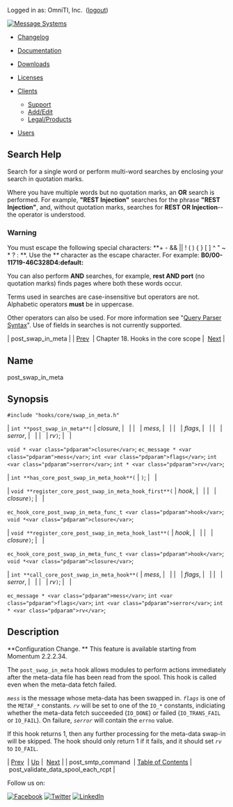 Logged in as: OmniTI, Inc.  ([logout](https://support.messagesystems.com/logout.php))

[![Message Systems](https://support.messagesystems.com/images/ms-white205.png)](https://support.messagesystems.com/start.php) 

*   [Changelog](https://support.messagesystems.com/start.php?show=changelog)
*   [Documentation](https://support.messagesystems.com/docs/)
*   [Downloads](https://support.messagesystems.com/start.php)

*   [Licenses](https://support.messagesystems.com/license_summary.php)
*   <a href="">Clients</a>
    *   [Support](https://support.messagesystems.com/cs.php)
    *   [Add/Edit](https://support.messagesystems.com/edit_client.php)
    *   [Legal/Products](https://support.messagesystems.com/edit_products.php)
*   [Users](https://support.messagesystems.com/edit_customer.php)

## Search Help

Search for a single word or perform multi-word searches by enclosing your search in quotation marks.

Where you have multiple words but no quotation marks, an **OR** search is performed. For example, **"REST Injection"** searches for the phrase **"REST Injection"**, and, without quotation marks, searches for **REST OR Injection**--the operator is understood.

### Warning

You must escape the following special characters: **+ - && || ! ( ) { } [ ] ^ " ~ * ? : \**. Use the **\** character as the escape character. For example: **B0/00-11719-46C328D4\:default\:**

You can also perform **AND** searches, for example, **rest AND port** (no quotation marks) finds pages where both these words occur.

Terms used in searches are case-insensitive but operators are not. Alphabetic operators **must** be in uppercase.

Other operators can also be used. For more information see "[Query Parser Syntax](https://lucene.apache.org/core/old_versioned_docs/versions/3_0_0/queryparsersyntax.html)". Use of fields in searches is not currently supported.

| post_swap_in_meta |
| [Prev](extending.hooks.core.post_smtp_command.php)  | Chapter 18. Hooks in the core scope |  [Next](extending.hooks.core.post_validate_data_spool_each_rcpt.php) |

<a name="extending.hooks.core.post_swap_in_meta"></a>
## Name

post_swap_in_meta

## Synopsis

`#include "hooks/core/swap_in_meta.h"`

| `int **post_swap_in_meta**(` | <var class="pdparam">closure</var>, |   |
|   | <var class="pdparam">mess</var>, |   |
|   | <var class="pdparam">flags</var>, |   |
|   | <var class="pdparam">serror</var>, |   |
|   | <var class="pdparam">rv</var>`)`; |   |

`void * <var class="pdparam">closure</var>`;
`ec_message * <var class="pdparam">mess</var>`;
`int <var class="pdparam">flags</var>`;
`int <var class="pdparam">serror</var>`;
`int * <var class="pdparam">rv</var>`;

| `int **has_core_post_swap_in_meta_hook**(` | `)`; |   |

| `void **register_core_post_swap_in_meta_hook_first**(` | <var class="pdparam">hook</var>, |   |
|   | <var class="pdparam">closure</var>`)`; |   |

`ec_hook_core_post_swap_in_meta_func_t <var class="pdparam">hook</var>`;
`void *<var class="pdparam">closure</var>`;

| `void **register_core_post_swap_in_meta_hook_last**(` | <var class="pdparam">hook</var>, |   |
|   | <var class="pdparam">closure</var>`)`; |   |

`ec_hook_core_post_swap_in_meta_func_t <var class="pdparam">hook</var>`;
`void *<var class="pdparam">closure</var>`;

| `int **call_core_post_swap_in_meta_hook**(` | <var class="pdparam">mess</var>, |   |
|   | <var class="pdparam">flags</var>, |   |
|   | <var class="pdparam">serror</var>, |   |
|   | <var class="pdparam">rv</var>`)`; |   |

`ec_message * <var class="pdparam">mess</var>`;
`int <var class="pdparam">flags</var>`;
`int <var class="pdparam">serror</var>`;
`int * <var class="pdparam">rv</var>`;<a name="idp22466288"></a>
## Description

**Configuration Change. ** This feature is available starting from Momentum 2.2.2.34.

The `post_swap_in_meta` hook allows modules to perform actions immediately after the meta-data file has been read from the spool. This hook is called even when the meta-data fetch failed.

*`mess`* is the message whose meta-data has been swapped in. *`flags`* is one of the `METAF_*` constants. *`rv`* will be set to one of the `IO_*` constants, indiciating whether the meta-data fetch succeeded (`IO_DONE`) or failed (`IO_TRANS_FAIL` or `IO_FAIL`). On failure, *`serror`* will contain the `errno` value.

If this hook returns 1, then any further processing for the meta-data swap-in will be skipped. The hook should only return 1 if it fails, and it should set *`rv`* to `IO_FAIL`.

| [Prev](extending.hooks.core.post_smtp_command.php)  | [Up](extending.hooks.core.php) |  [Next](extending.hooks.core.post_validate_data_spool_each_rcpt.php) |
| post_smtp_command  | [Table of Contents](index.php) |  post_validate_data_spool_each_rcpt |

Follow us on:

[![Facebook](https://support.messagesystems.com/images/icon-facebook.png)](http://www.facebook.com/messagesystems) [![Twitter](https://support.messagesystems.com/images/icon-twitter.png)](http://twitter.com/#!/MessageSystems) [![LinkedIn](https://support.messagesystems.com/images/icon-linkedin.png)](http://www.linkedin.com/company/message-systems)